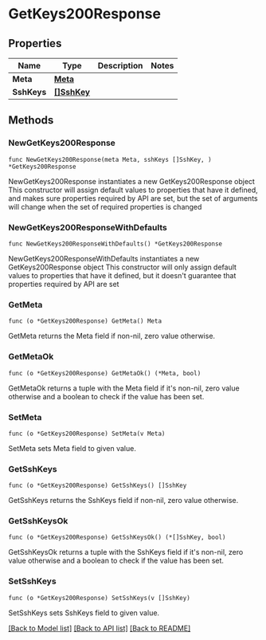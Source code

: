 # GetKeys200Response

## Properties

Name | Type | Description | Notes
------------ | ------------- | ------------- | -------------
**Meta** | [**Meta**](Meta.md) |  | 
**SshKeys** | [**[]SshKey**](SshKey.md) |  | 

## Methods

### NewGetKeys200Response

`func NewGetKeys200Response(meta Meta, sshKeys []SshKey, ) *GetKeys200Response`

NewGetKeys200Response instantiates a new GetKeys200Response object
This constructor will assign default values to properties that have it defined,
and makes sure properties required by API are set, but the set of arguments
will change when the set of required properties is changed

### NewGetKeys200ResponseWithDefaults

`func NewGetKeys200ResponseWithDefaults() *GetKeys200Response`

NewGetKeys200ResponseWithDefaults instantiates a new GetKeys200Response object
This constructor will only assign default values to properties that have it defined,
but it doesn't guarantee that properties required by API are set

### GetMeta

`func (o *GetKeys200Response) GetMeta() Meta`

GetMeta returns the Meta field if non-nil, zero value otherwise.

### GetMetaOk

`func (o *GetKeys200Response) GetMetaOk() (*Meta, bool)`

GetMetaOk returns a tuple with the Meta field if it's non-nil, zero value otherwise
and a boolean to check if the value has been set.

### SetMeta

`func (o *GetKeys200Response) SetMeta(v Meta)`

SetMeta sets Meta field to given value.


### GetSshKeys

`func (o *GetKeys200Response) GetSshKeys() []SshKey`

GetSshKeys returns the SshKeys field if non-nil, zero value otherwise.

### GetSshKeysOk

`func (o *GetKeys200Response) GetSshKeysOk() (*[]SshKey, bool)`

GetSshKeysOk returns a tuple with the SshKeys field if it's non-nil, zero value otherwise
and a boolean to check if the value has been set.

### SetSshKeys

`func (o *GetKeys200Response) SetSshKeys(v []SshKey)`

SetSshKeys sets SshKeys field to given value.



[[Back to Model list]](../README.md#documentation-for-models) [[Back to API list]](../README.md#documentation-for-api-endpoints) [[Back to README]](../README.md)



